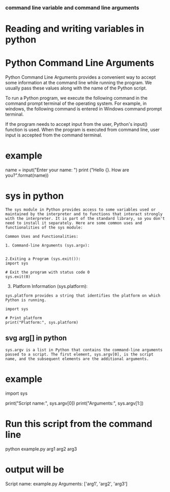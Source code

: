 ### command line variable and command line arguments

# Reading and writing variables in python


# Python Command Line Arguments
Python Command Line Arguments provides a convenient way to accept some information at the command line while running the program. We usually pass these values along with the name of the Python script.

To run a Python program, we execute the following command in the command prompt terminal of the operating system. For example, in windows, the following command is entered in Windows command prompt terminal.

If the program needs to accept input from the user, Python's input() function is used. When the program is executed from command line, user input is accepted from the command terminal.
# example
name = input("Enter your name: ")
print ("Hello {}. How are you?".format(name))

# sys in python
    The sys module in Python provides access to some variables used or maintained by the interpreter and to functions that interact strongly with the interpreter. It is part of the standard library, so you don't need to install it separately. Here are some common uses and functionalities of the sys module:

    Common Uses and Functionalities:

    1. Command-line Arguments (sys.argv):


    2.Exiting a Program (sys.exit()):
    import sys

    # Exit the program with status code 0
    sys.exit(0)

   3. Platform Information (sys.platform):

    sys.platform provides a string that identifies the platform on which Python is running.

    import sys

    # Print platform
    print("Platform:", sys.platform)


## svg arg[] in python
    sys.argv is a list in Python that contains the command-line arguments passed to a script. The first element, sys.argv[0], is the script name, and the subsequent elements are the additional arguments.

# example

import sys

print("Script name:", sys.argv[0])
print("Arguments:", sys.argv[1:])

# Run this script from the command line
python example.py arg1 arg2 arg3

# output will be
Script name: example.py
Arguments: ['arg1', 'arg2', 'arg3']


